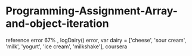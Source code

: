 # Programming-Assignment-Array-and-object-iteration
reference error 67% , logDairy() error, var dairy = ['cheese', 'sour cream', 'milk', 'yogurt', 'ice cream', 'milkshake'], 
coursera
